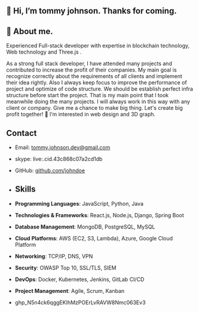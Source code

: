 ## 👋 Hi, I’m tommy johnson. Thanks for coming.

## 🧑 About me.
  Experienced Full-stack developer with expertise in blockchain technology, Web technology and Three.js .

  As a strong full stack developer, I have attended many projects and contributed to increase the profit of their companies.
  My main goal is recognize correctly about the requirements of all clients and implement their idea rightly. Also I always keep focus to improve the performance of project and optimize of code structure.
  We should be establish perfect infra structure before start the project.
  That is my main point that I took meanwhile doing the many projects. I will always work in this way with any client or company. Give me a chance to make big thing. Let's create big profit together!
  👀 I’m interested in web design and 3D graph.

  ## Contact

- Email: tommy.johnson.dev@gmail.com
- skype: live:.cid.43c868c07a2cd1db
- GitHub: [github.com/johndoe](https://github.com/tommyjohnson43)

- ## Skills
- **Programming Languages**: JavaScript, Python, Java
- **Technologies & Frameworks**: React.js, Node.js, Django, Spring Boot
- **Database Management**: MongoDB, PostgreSQL, MySQL
- **Cloud Platforms**: AWS (EC2, S3, Lambda), Azure, Google Cloud Platform
- **Networking**: TCP/IP, DNS, VPN
- **Security**: OWASP Top 10, SSL/TLS, SIEM
- **DevOps**: Docker, Kubernetes, Jenkins, GitLab CI/CD
- **Project Management**: Agile, Scrum, Kanban
- 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

